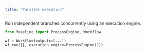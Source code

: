 ```yaml
---
title: "Parallel execution"
---
```


Run independent branches concurrently using an execution engine.

```python
from fuseline import ProcessEngine, Workflow

wf = Workflow(outputs=[...])
wf.run({}, execution_engine=ProcessEngine(2))
```
